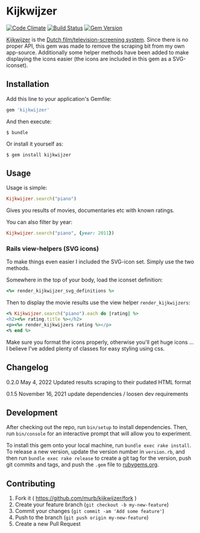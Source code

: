 # Kijkwijzer
[![Code Climate](https://codeclimate.com/github/murb/kijkwijzer.png)](https://codeclimate.com/github/murb/kijkwijzer) [![Build Status](https://travis-ci.org/murb/kijkwijzer.svg?branch=master)](https://travis-ci.org/murb/kijkwijzer) [![Gem Version](https://badge.fury.io/rb/kijkwijzer.svg)](http://badge.fury.io/rb/kijkwijzer)


[Kijkwijzer](http://kijkwijzer.nl) is the [Dutch film/television-screening system](https://en.wikipedia.org/wiki/Television_content_rating_systems#Netherlands). Since there is no proper API, this gem was made to remove the scraping bit from my own app-source. Additionally some helper methods have been added to make displaying the icons easier (the icons are included in this gem as a SVG-iconset).

## Installation

Add this line to your application's Gemfile:

```ruby
gem 'kijkwijzer'
```

And then execute:

    $ bundle

Or install it yourself as:

    $ gem install kijkwijzer

## Usage

Usage is simple:

```ruby
Kijkwijzer.search("piano")
```

Gives you results of movies, documentaries etc with known ratings.

You can also filter by year:

```ruby
Kijkwijzer.search("piano", {year: 2011})
```

### Rails view-helpers (SVG icons)

To make things even easier I included the SVG-icon set. Simply use the two methods.

Somewhere in the top of your body, load the iconset definition:

```ruby
<%= render_kijkwijzer_svg_definitions %>
```
Then to display the movie results use the view helper `render_kijkwijzers`:

```ruby
<% Kijkwijzer.search("piano").each do |rating| %>
<h2><%= rating.title %></h2>
<p><%= render_kijkwijzers rating %></p>
<% end %>
```

Make sure you format the icons properly, otherwise you'll get huge icons ... I believe I've added plenty of classes for easy styling using css.

## Changelog

0.2.0 May 4, 2022
Updated results scraping to their pudated HTML format

0.1.5 November 16, 2021
update dependencies / loosen dev requirements



## Development

After checking out the repo, run `bin/setup` to install dependencies. Then, run `bin/console` for an interactive prompt that will allow you to experiment.

To install this gem onto your local machine, run `bundle exec rake install`. To release a new version, update the version number in `version.rb`, and then run `bundle exec rake release` to create a git tag for the version, push git commits and tags, and push the `.gem` file to [rubygems.org](https://rubygems.org).

## Contributing

1. Fork it ( https://github.com/murb/kijkwijzer/fork )
2. Create your feature branch (`git checkout -b my-new-feature`)
3. Commit your changes (`git commit -am 'Add some feature'`)
4. Push to the branch (`git push origin my-new-feature`)
5. Create a new Pull Request
